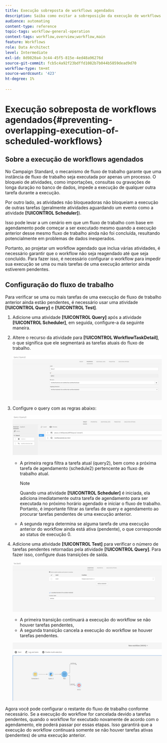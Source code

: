 ```yaml
---
title: Execução sobreposta de workflows agendados
description: Saiba como evitar a sobreposição da execução de workflows agendados.
audience: automating
content-type: reference
topic-tags: workflow-general-operation
context-tags: workflow,overview;workflow,main
feature: Workflows
role: Data Architect
level: Intermediate
exl-id: 8d9820a4-3c44-45f5-815e-4ed48a96276d
source-git-commit: fcb5c4a92f23bdffd1082b7b044b5859dead9d70
workflow-type: tm+mt
source-wordcount: '423'
ht-degree: 1%

---
```


# Execução sobreposta de workflows agendados{#preventing-overlapping-execution-of-scheduled-workflows}

## Sobre a execução de workflows agendados

No Campaign Standard, o mecanismo de fluxo de trabalho garante que uma instância de fluxo de trabalho seja executada por apenas um processo. O bloqueio de atividades, como importações, consultas ou gravações de longa duração no banco de dados, impede a execução de qualquer outra tarefa durante a execução.

Por outro lado, as atividades não bloqueadoras não bloqueiam a execução de outras tarefas (geralmente atividades aguardando um evento como a atividade **[!UICONTROL Scheduler]**).

Isso pode levar a um cenário em que um fluxo de trabalho com base em agendamento pode começar a ser executado mesmo quando a execução anterior desse mesmo fluxo de trabalho ainda não foi concluída, resultando potencialmente em problemas de dados inesperados.

Portanto, ao projetar um workflow agendado que inclua várias atividades, é necessário garantir que o workflow não seja reagendado até que seja concluído. Para fazer isso, é necessário configurar o workflow para impedir sua execução se uma ou mais tarefas de uma execução anterior ainda estiverem pendentes.

## Configuração do fluxo de trabalho

Para verificar se uma ou mais tarefas de uma execução de fluxo de trabalho anterior ainda estão pendentes, é necessário usar uma atividade **[!UICONTROL Query]** e **[!UICONTROL Test]**.

1. Adicione uma atividade **[!UICONTROL Query]** após a atividade **[!UICONTROL Scheduler]**, em seguida, configure-a da seguinte maneira.

1. Altere o recurso da atividade para **[!UICONTROL WorkflowTaskDetail]**, o que significa que ele segmentará as tarefas atuais do fluxo de trabalho.

   ![](assets/scheduled-wkf-resource.png)

1. Configure o query com as regras abaixo:

   ![](assets/scheduled-wkf-query.png)

   * A primeira regra filtra a tarefa atual (query2), bem como a próxima tarefa de agendamento (schedule2) pertencente ao fluxo de trabalho atual.

     >[!NOTE]
     >
     >Quando uma atividade **[!UICONTROL Scheduler]** é iniciada, ela adiciona imediatamente outra tarefa de agendamento para ser executada no próximo horário agendado e iniciar o fluxo de trabalho. Portanto, é importante filtrar as tarefas de query e agendamento ao procurar tarefas pendentes de uma execução anterior.

   * A segunda regra determina se alguma tarefa de uma execução anterior do workflow ainda está ativa (pendente), o que corresponde ao status de execução 0.

1. Adicione uma atividade **[!UICONTROL Test]** para verificar o número de tarefas pendentes retornadas pela atividade **[!UICONTROL Query]**. Para fazer isso, configure duas transições de saída.

   ![](assets/scheduled-wkf-test.png)

   * A primeira transição continuará a execução do workflow se não houver tarefas pendentes,
   * A segunda transição cancela a execução do workflow se houver tarefas pendentes.

   ![](assets/scheduled-wkf-workflow.png)

Agora você pode configurar o restante do fluxo de trabalho conforme necessário. Se a execução do workflow for cancelada devido a tarefas pendentes, quando o workflow for executado novamente de acordo com o agendamento, ele poderá passar por essas etapas. Isso garantirá que a execução do workflow continuará somente se não houver tarefas ativas (pendentes) de uma execução anterior.
